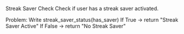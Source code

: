 Streak Saver Check
Check if user has a streak saver activated.

Problem:
Write streak_saver_status(has_saver)
If True → return "Streak Saver Active"
If False → return "No Streak Saver"